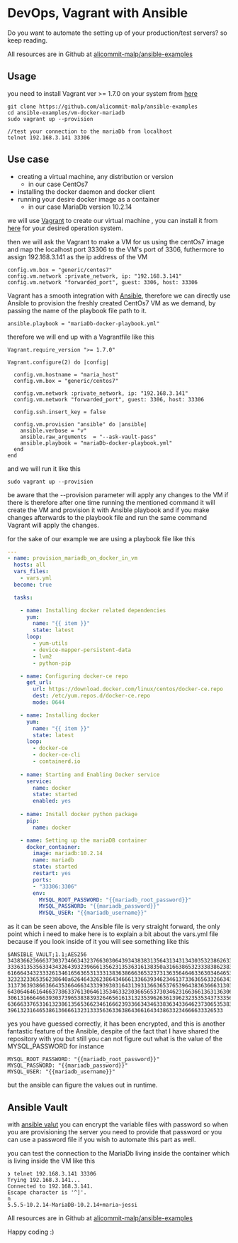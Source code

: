# DevOps, Vagrant with Ansible 

Do you want to automate the setting up of your production/test servers? so keep reading.

All resources are in Github at [alicommit-malp/ansible-examples](https://github.com/alicommit-malp/ansible-examples)

## Usage 
you need to install Vagrant ver >= 1.7.0 on your system from [here](https://www.vagrantup.com/downloads.html) 
```
git clone https://github.com/alicommit-malp/ansible-examples
cd ansible-examples/vm-docker-mariadb
sudo vagrant up --provision

//test your connection to the mariaDb from localhost
telnet 192.168.3.141 33306
```

## Use case 

- creating a virtual machine, any distribution or version
  -  in our case CentOs7
- installing the docker daemon and docker client 
- running your desire docker image as a container
  - in our case MariaDb version 10.2.14
  
we will use [Vagrant](https://www.vagrantup.com) to create our virtual machine , you can install it from [here](https://www.vagrantup.com/downloads.html) for your desired operation system.


then we will ask the Vagrant to make a VM for us using the centOs7 image and  map the localhost port 33306 to the VM's port of 3306, futhermore to assign 192.168.3.141 as the ip address of the VM 

```
config.vm.box = "generic/centos7"
config.vm.network :private_network, ip: "192.168.3.141"
config.vm.network "forwarded_port", guest: 3306, host: 33306
```

Vagrant has a smooth integration with [Ansible](https://www.ansible.com), therefore we can directly use Ansible to provision the freshly created CentOs7 VM as we demand, by passing the name of the playbook file path to it.

```
ansible.playbook = "mariaDb-docker-playbook.yml"
```

therefore we will end up with a Vagrantfile like this 
```
Vagrant.require_version ">= 1.7.0"

Vagrant.configure(2) do |config|

  config.vm.hostname = "maria_host"
  config.vm.box = "generic/centos7"

  config.vm.network :private_network, ip: "192.168.3.141"
  config.vm.network "forwarded_port", guest: 3306, host: 33306

  config.ssh.insert_key = false

  config.vm.provision "ansible" do |ansible|
    ansible.verbose = "v"
    ansible.raw_arguments  = "--ask-vault-pass"
    ansible.playbook = "mariaDb-docker-playbook.yml"
  end
end

```
and we will run it like this 

```
sudo vagrant up --provision
```
be aware that the --provision parameter will apply any changes to the VM if there is therefore after one time running the mentioned command it will create the VM and provision it with Ansible playbook and if you make changes afterwards to the playbook file and run the same command Vagrant will apply the changes.

for the sake of our example we are using a playbook file like this 

```yml
---
- name: provision_mariadb_on_docker_in_vm
  hosts: all
  vars_files:
    - vars.yml
  become: true

  tasks:

    - name: Installing docker related dependencies
      yum:   
        name: "{{ item }}"
        state: latest
      loop:
        - yum-utils
        - device-mapper-persistent-data
        - lvm2
        - python-pip

    - name: Configuring docker-ce repo
      get_url:
        url: https://download.docker.com/linux/centos/docker-ce.repo
        dest: /etc/yum.repos.d/docker-ce.repo
        mode: 0644

    - name: Installing docker
      yum:   
        name: "{{ item }}"
        state: latest
      loop:
        - docker-ce
        - docker-ce-cli 
        - containerd.io
        
    - name: Starting and Enabling Docker service
      service:
        name: docker
        state: started
        enabled: yes
    
    - name: Install docker python package 
      pip:
        name: docker 

    - name: Setting up the mariaDB container 
      docker_container:
        image: mariadb:10.2.14
        name: mariadb
        state: started
        restart: yes
        ports:
        - "33306:3306"
        env:
          MYSQL_ROOT_PASSWORD: "{{mariadb_root_password}}"
          MYSQL_PASSWORD: "{{mariadb_password}}"
          MYSQL_USER: "{{mariadb_username}}"

```

as it can be seen above, the Ansible file is very straight forward, the only point which i need to make here is to explain a bit about the vars.yml file because if you look inside of it you will see something like this

```
$ANSIBLE_VAULT;1.1;AES256
34383662366637303734663432376630306439343838313564313431343035323862633166363366
3336313535633434326439323966613562313536316138350a316638653233383862383235323965
61666434323332613461656365313331383638666365323731363564646336303464653465636437
3232323365356238640a626464326238643466613366393462346137336365633266343033306139
31373639386636643536646634333939303164313931366365376539643836366631303134303266
64306464616466373863376130646135346332303665653730346231663661363136306134376230
30613166646639303739653838393264656161313235396263613962323535343733356363666165
63666337653161323861356536623461666239336634346338363433646237306535383762346261
39613231646538613666613231333563633638643661643438633234666633326533

```

yes you have guessed correctly, it has been encrypted, and this is another fantastic feature of the Ansible, despite of the fact that I have shared the repository with you but still you can not figure out what is the value of the MYSQL_PASSWORD for instance 

```
MYSQL_ROOT_PASSWORD: "{{mariadb_root_password}}"
MYSQL_PASSWORD: "{{mariadb_password}}"
MYSQL_USER: "{{mariadb_username}}"
```

but the ansible can figure the values out in runtime.

## Ansible Vault
with [ansible valut](https://docs.ansible.com/ansible/latest/user_guide/vault.html) you can encrypt the variable files with password so when you are provisioning the server you need to provide that password or you can use a password file if you wish to automate this part as well.

you can test the connection to the MariaDb living inside the container which is living inside the VM like this

```
❯ telnet 192.168.3.141 33306
Trying 192.168.3.141...
Connected to 192.168.3.141.
Escape character is '^]'.
n
5.5.5-10.2.14-MariaDB-10.2.14+maria~jessi
```

All resources are in Github at [alicommit-malp/ansible-examples](https://github.com/alicommit-malp/ansible-examples)

Happy coding :)